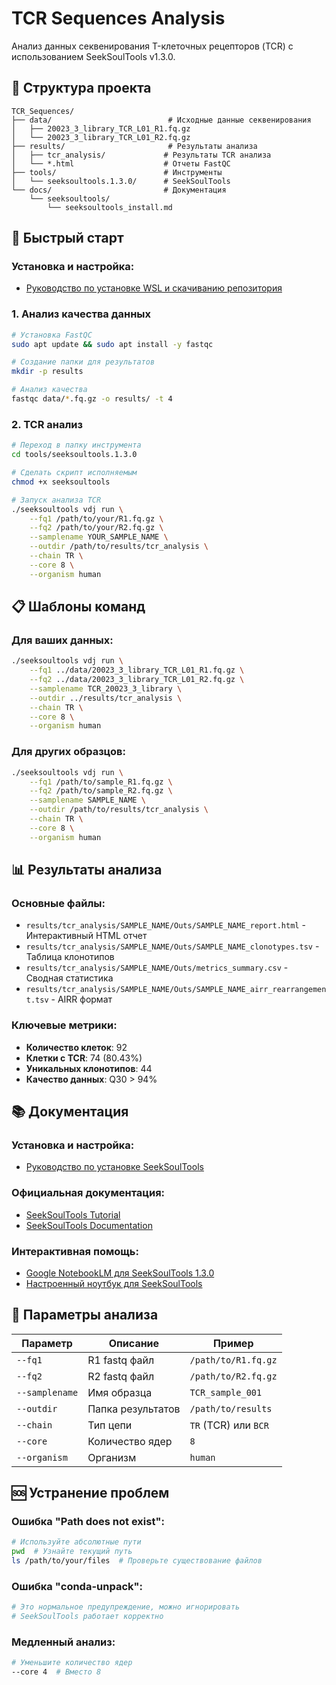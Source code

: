 # TCR Sequences Analysis

Анализ данных секвенирования T-клеточных рецепторов (TCR) с использованием SeekSoulTools v1.3.0.

## 📁 Структура проекта

```
TCR_Sequences/
├── data/                          # Исходные данные секвенирования
│   ├── 20023_3_library_TCR_L01_R1.fq.gz
│   └── 20023_3_library_TCR_L01_R2.fq.gz
├── results/                       # Результаты анализа
│   ├── tcr_analysis/             # Результаты TCR анализа
│   └── *.html                    # Отчеты FastQC
├── tools/                        # Инструменты
│   └── seeksoultools.1.3.0/      # SeekSoulTools
└── docs/                         # Документация
    └── seeksoultools/
        └── seeksoultools_install.md
```





## 🚀 Быстрый старт


### Установка и настройка:
- [Руководство по установке WSL и скачиванию репозитория](docs/wsl/wsl_install.md)

### 1. Анализ качества данных
```bash
# Установка FastQC
sudo apt update && sudo apt install -y fastqc

# Создание папки для результатов
mkdir -p results

# Анализ качества
fastqc data/*.fq.gz -o results/ -t 4
```

### 2. TCR анализ
```bash
# Переход в папку инструмента
cd tools/seeksoultools.1.3.0

# Сделать скрипт исполняемым
chmod +x seeksoultools

# Запуск анализа TCR
./seeksoultools vdj run \
    --fq1 /path/to/your/R1.fq.gz \
    --fq2 /path/to/your/R2.fq.gz \
    --samplename YOUR_SAMPLE_NAME \
    --outdir /path/to/results/tcr_analysis \
    --chain TR \
    --core 8 \
    --organism human
```

## 📋 Шаблоны команд

### Для ваших данных:
```bash
./seeksoultools vdj run \
    --fq1 ../data/20023_3_library_TCR_L01_R1.fq.gz \
    --fq2 ../data/20023_3_library_TCR_L01_R2.fq.gz \
    --samplename TCR_20023_3_library \
    --outdir ../results/tcr_analysis \
    --chain TR \
    --core 8 \
    --organism human
```

### Для других образцов:
```bash
./seeksoultools vdj run \
    --fq1 /path/to/sample_R1.fq.gz \
    --fq2 /path/to/sample_R2.fq.gz \
    --samplename SAMPLE_NAME \
    --outdir /path/to/results/tcr_analysis \
    --chain TR \
    --core 8 \
    --organism human
```

## 📊 Результаты анализа

### Основные файлы:
- `results/tcr_analysis/SAMPLE_NAME/Outs/SAMPLE_NAME_report.html` - Интерактивный HTML отчет
- `results/tcr_analysis/SAMPLE_NAME/Outs/SAMPLE_NAME_clonotypes.tsv` - Таблица клонотипов
- `results/tcr_analysis/SAMPLE_NAME/Outs/metrics_summary.csv` - Сводная статистика
- `results/tcr_analysis/SAMPLE_NAME/Outs/SAMPLE_NAME_airr_rearrangement.tsv` - AIRR формат

### Ключевые метрики:
- **Количество клеток**: 92
- **Клетки с TCR**: 74 (80.43%)
- **Уникальных клонотипов**: 44
- **Качество данных**: Q30 > 94%

## 📚 Документация

### Установка и настройка:
- [Руководство по установке SeekSoulTools](docs/seeksoultools/seeksoultools_install.md)

### Официальная документация:
- [SeekSoulTools Tutorial](http://seeksoul.seekgene.com/en/v1.3.0/2.tutorial.html)
- [SeekSoulTools Documentation](http://seeksoul.seekgene.com/en/v1.3.0/)

### Интерактивная помощь:
- [Google NotebookLM для SeekSoulTools 1.3.0](https://notebooklm.google.com/)
- [Настроенный ноутбук для SeekSoulTools](https://clck.ru/3NerJ8)

## 🔧 Параметры анализа

| Параметр | Описание | Пример |
|----------|----------|---------|
| `--fq1` | R1 fastq файл | `/path/to/R1.fq.gz` |
| `--fq2` | R2 fastq файл | `/path/to/R2.fq.gz` |
| `--samplename` | Имя образца | `TCR_sample_001` |
| `--outdir` | Папка результатов | `/path/to/results` |
| `--chain` | Тип цепи | `TR` (TCR) или `BCR` |
| `--core` | Количество ядер | `8` |
| `--organism` | Организм | `human` |


## 🆘 Устранение проблем

### Ошибка "Path does not exist":
```bash
# Используйте абсолютные пути
pwd  # Узнайте текущий путь
ls /path/to/your/files  # Проверьте существование файлов
```

### Ошибка "conda-unpack":
```bash
# Это нормальное предупреждение, можно игнорировать
# SeekSoulTools работает корректно
```

### Медленный анализ:
```bash
# Уменьшите количество ядер
--core 4  # Вместо 8
```
